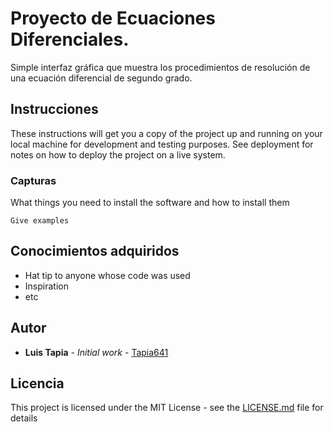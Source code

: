# Proyecto de Ecuaciones Diferenciales.

Simple interfaz gráfica que muestra los procedimientos de resolución de una ecuación diferencial de segundo grado.

## Instrucciones

These instructions will get you a copy of the project up and running on your local machine for development and testing purposes. See deployment for notes on how to deploy the project on a live system.

### Capturas

What things you need to install the software and how to install them

```
Give examples
```
## Conocimientos adquiridos

* Hat tip to anyone whose code was used
* Inspiration
* etc

## Autor

* **Luis Tapia** - *Initial work* - [Tapia641](https://github.com/Tapia641)

## Licencia

This project is licensed under the MIT License - see the [LICENSE.md](LICENSE.md) file for details


